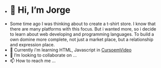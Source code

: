 - <h1>👋 Hi, I’m Jorge </h1>
- Some time ago I was thinking about to create a t-shirt store. 
I know that there are many platforms with this focus.
But i wanted more, so i decide to learn about web developing and programming languages.
To build a own domine more complete, not just a market place, but a relationship and expression place.
- 🌱 Currently i'm learning HTML, Javascript in <a target="_blank" href="www.youtube.com/CursoemVideo">CursoemVideo</a>
- 💞️ I’m looking to collaborate on ...
- 📫 How to reach me ...

<!---
jorgefcastro/jorgefcastro is a ✨ special ✨ repository because its `README.md` (this file) appears on your GitHub profile.
You can click the Preview link to take a look at your changes.
--->
